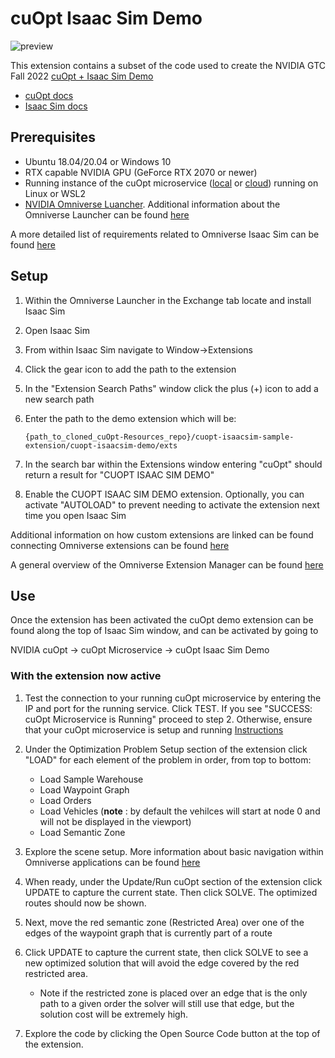 # cuOpt Isaac Sim Demo
![preview](/cuopt-isaacsim-sample-extension/cuopt-isaacsim-demo/exts/omni.cuopt.demo/data/preview.png)

This extension contains a subset of the code used to create the NVIDIA GTC Fall 2022 [cuOpt + Isaac Sim Demo](https://www.youtube.com/watch?v=OxIwIMgUJCE)

- [cuOpt docs](https://docs.nvidia.com/cuopt/)
- [Isaac Sim docs](https://developer.nvidia.com/isaac-sim)

## Prerequisites
- Ubuntu 18.04/20.04
 or Windows 10
 - RTX capable NVIDIA GPU (GeForce RTX 2070 or newer)
 - Running instance of the cuOpt microservice ([local](https://github.com/NVIDIA/cuOpt-Resources#local-environment) or [cloud](https://github.com/NVIDIA/cuOpt-Resources#cloud-environment)) running on Linux or WSL2
 - [NVIDIA Omniverse Luancher](https://www.nvidia.com/en-us/omniverse/download/). Additional information about the Omniverse Launcher can be found [here](https://www.youtube.com/watch?v=WqvS96z_3cw)

A more detailed list of requirements related to Omniverse Isaac Sim can be found [here](https://docs.omniverse.nvidia.com/app_isaacsim/app_isaacsim/requirements.html)

## Setup
1. Within the Omniverse Launcher in the Exchange tab locate and install Isaac Sim
2. Open Isaac Sim
3. From within Isaac Sim navigate to Window&rarr;Extensions
4. Click the gear icon to add the path to the extension
5. In the "Extension Search Paths" window click the plus (+) icon to add a new search path
6. Enter the path to the demo extension which will be:

    `{path_to_cloned_cuOpt-Resources_repo}/cuopt-isaacsim-sample-extension/cuopt-isaacsim-demo/exts`

7. In the search bar within the Extensions window entering "cuOpt" should return a result for "CUOPT ISAAC SIM DEMO"
8. Enable the CUOPT ISAAC SIM DEMO extension. Optionally, you can activate "AUTOLOAD" to prevent needing to activate the extension next time you open Isaac Sim

Additional information on how custom extensions are linked can be found connecting Omniverse extensions can be found [here](https://www.youtube.com/watch?v=eGxV_PGNpOg)

A general overview of the Omniverse Extension Manager can be found [here](https://www.youtube.com/watch?v=LcGJmmVQAOU)

## Use
Once the extension has been activated the cuOpt demo extension can be found along the top of Isaac Sim window, and can be activated by going to 

NVIDIA cuOpt &rarr; cuOpt Microservice &rarr; cuOpt Isaac Sim Demo

### With the extension now active
1. Test the connection to your running cuOpt microservice by entering the IP and port for the running service.  Click TEST.  If you see "SUCCESS: cuOpt Microservice is Running" proceed to step 2.  Otherwise, ensure that your cuOpt microservice is setup and running [Instructions](https://github.com/NVIDIA/cuOpt-Resources#local-environment)
2. Under the Optimization Problem Setup section of the extension click "LOAD" for each element of the problem in order, from top to bottom: 
   - Load Sample Warehouse
   - Load Waypoint Graph
   - Load Orders
   - Load Vehicles (**note** : by default the vehilces will start at node 0 and will not be displayed in the viewport)
   - Load Semantic Zone
3. Explore the scene setup. More information about basic navigation within Omniverse applications can be found [here](https://www.youtube.com/watch?v=kb4ZA3TyMak)
4. When ready, under the Update/Run cuOpt section of the extension click UPDATE to capture the current state.  Then click SOLVE. The optimized routes should now be shown.
5. Next, move the red semantic zone (Restricted Area) over one of the edges of the waypoint graph that is currently part of a route
6. Click UPDATE to capture the current state, then click SOLVE to see a new optimized solution that will avoid the edge covered by the red restricted area.
   - Note if the restricted zone is placed over an edge that is the only path to a given order the solver will still use that edge, but the solution cost will be extremely high.
  
7. Explore the code by clicking the Open Source Code button at the top of the extension.

